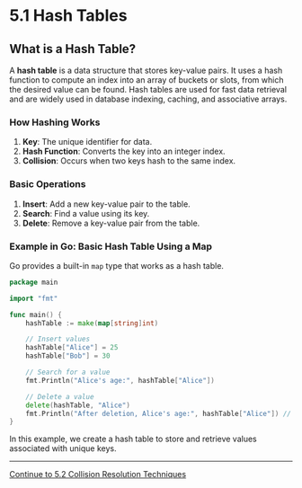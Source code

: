 
# 5.1 Hash Tables

## What is a Hash Table?

A **hash table** is a data structure that stores key-value pairs. It uses a hash function to compute an index into an array of buckets or slots, from which the desired value can be found. Hash tables are used for fast data retrieval and are widely used in database indexing, caching, and associative arrays.

### How Hashing Works

1. **Key**: The unique identifier for data.
2. **Hash Function**: Converts the key into an integer index.
3. **Collision**: Occurs when two keys hash to the same index.

### Basic Operations

1. **Insert**: Add a new key-value pair to the table.
2. **Search**: Find a value using its key.
3. **Delete**: Remove a key-value pair from the table.

### Example in Go: Basic Hash Table Using a Map

Go provides a built-in `map` type that works as a hash table.

```go
package main

import "fmt"

func main() {
    hashTable := make(map[string]int)

    // Insert values
    hashTable["Alice"] = 25
    hashTable["Bob"] = 30

    // Search for a value
    fmt.Println("Alice's age:", hashTable["Alice"])

    // Delete a value
    delete(hashTable, "Alice")
    fmt.Println("After deletion, Alice's age:", hashTable["Alice"]) // Returns 0, meaning no value
}
```

In this example, we create a hash table to store and retrieve values associated with unique keys.

---

[Continue to 5.2 Collision Resolution Techniques](./5_2_Collision_Resolution_Techniques.md)
